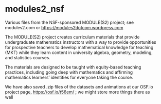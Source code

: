 # modules2_nsf
Various files from the NSF-sponsored MODULE(S2) project; see modules2.com or https://modules2dotcom.wordpress.com

The MODULE(S2) project creates curriculum materials that provide undergraduate mathematics instructors with a way to provide opportunities for prospective teachers to develop mathematical knowledge for teaching (MKT) while they learn content in university algebra, geometry, modeling, and statistics courses. 

The materials are designed to be taught with equity-based teaching practices, including going deep with mathematics and affirming mathematics learners’ identities for everyone taking the course.

We have also saved .zip files of the datasets and animations at our OSF.io project page, https://osf.io/t56em/ ; we might store more things there as well
